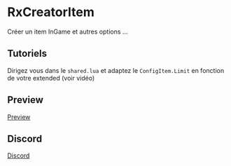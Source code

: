 # RxCreatorItem
Créer un item InGame et autres options ...

## Tutoriels 

Dirigez vous dans le `shared.lua` et adaptez le `ConfigItem.Limit` en fonction de votre extended (voir vidéo)

## Preview

[Preview](https://www.youtube.com/watch?v=q2FjMqoEs4Y)

## Discord

[Discord](https://discord.gg/JnZjSZj)
